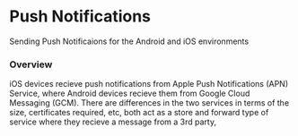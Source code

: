 Push Notifications
========================

Sending Push Notificaions for the Android and iOS environments

### Overview

iOS devices recieve push notifications from Apple Push Notifications (APN) Service, where Android devices recieve them from Google Cloud Messaging (GCM). There are differences in the two services in terms of the size, certificates required, etc, both act as a store and forward type of service where they recieve a message from a 3rd party, 

